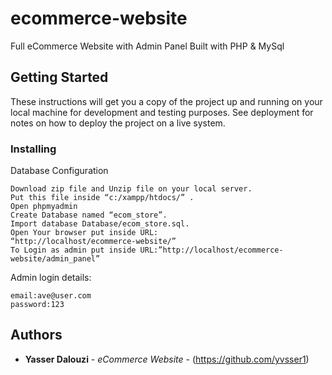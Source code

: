 # ecommerce-website
Full eCommerce Website with Admin Panel Built with PHP & MySql

## Getting Started

These instructions will get you a copy of the project up and running on your local machine for development and testing purposes. See deployment for notes on how to deploy the project on a live system.

### Installing

Database Configuration
```
Download zip file and Unzip file on your local server.
Put this file inside “c:/xampp/htdocs/” .
Open phpmyadmin
Create Database named “ecom_store”. 
Import database Database/ecom_store.sql.
Open Your browser put inside URL:
“http://localhost/ecommerce-website/”
To Login as admin put inside URL:”http://localhost/ecommerce-website/admin_panel”
```
Admin login details:
```
email:ave@user.com
password:123

```


## Authors

* **Yasser Dalouzi** - *eCommerce Website* - (https://github.com/yvsser1)
